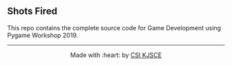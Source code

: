 ## Shots Fired
This repo contains the complete source code for Game Development using Pygame Workshop 2019.

------------------------------------------
<div align="center">
Made with :heart: by <a href="https://github.com/CSI-KJSCE" target="_blank">CSI KJSCE</a>
</div>
